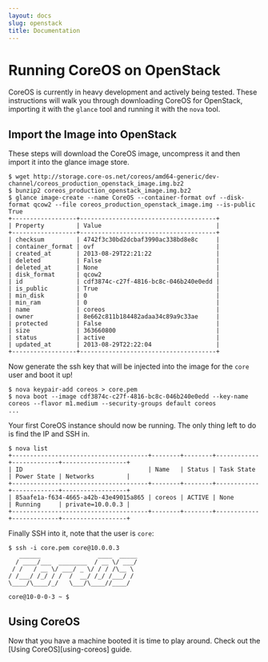 ```yaml
---
layout: docs
slug: openstack
title: Documentation
---
```


# Running CoreOS on OpenStack

CoreOS is currently in heavy development and actively being tested.  These
instructions will walk you through downloading CoreOS for OpenStack, importing
it with the `glance` tool and running it with the `nova` tool.

## Import the Image into OpenStack

These steps will download the CoreOS image, uncompress it and then import it
into the glance image store.

```
$ wget http://storage.core-os.net/coreos/amd64-generic/dev-channel/coreos_production_openstack_image.img.bz2
$ bunzip2 coreos_production_openstack_image.img.bz2
$ glance image-create --name CoreOS --container-format ovf --disk-format qcow2 --file coreos_production_openstack_image.img --is-public True
+------------------+--------------------------------------+
| Property         | Value                                |
+------------------+--------------------------------------+
| checksum         | 4742f3c30bd2dcbaf3990ac338bd8e8c     |
| container_format | ovf                                  |
| created_at       | 2013-08-29T22:21:22                  |
| deleted          | False                                |
| deleted_at       | None                                 |
| disk_format      | qcow2                                |
| id               | cdf3874c-c27f-4816-bc8c-046b240e0edd |
| is_public        | True                                 |
| min_disk         | 0                                    |
| min_ram          | 0                                    |
| name             | coreos                               |
| owner            | 8e662c811b184482adaa34c89a9c33ae     |
| protected        | False                                |
| size             | 363660800                            |
| status           | active                               |
| updated_at       | 2013-08-29T22:22:04                  |
+------------------+--------------------------------------+
```

Now generate the ssh key that will be injected into the image for the `core`
user and boot it up!

```
$ nova keypair-add coreos > core.pem
$ nova boot --image cdf3874c-c27f-4816-bc8c-046b240e0edd --key-name coreos --flavor m1.medium --security-groups default coreos
...
```

Your first CoreOS instance should now be running. The only thing left to do is
find the IP and SSH in.

```
$ nova list
+--------------------------------------+--------+--------+------------+-------------+------------------+
| ID                                   | Name   | Status | Task State | Power State | Networks         |
+--------------------------------------+--------+--------+------------+-------------+------------------+
| 85aafe1a-f634-4665-a42b-43e49015a865 | coreos | ACTIVE | None       | Running     | private=10.0.0.3 |
+--------------------------------------+--------+--------+------------+-------------+------------------+
```

Finally SSH into it, note that the user is `core`:

```
$ ssh -i core.pem core@10.0.0.3
   ______                ____  _____
  / ____/___  ________  / __ \/ ___/
 / /   / __ \/ ___/ _ \/ / / /\__ \
/ /___/ /_/ / /  /  __/ /_/ /___/ /
\____/\____/_/   \___/\____//____/

core@10-0-0-3 ~ $
```

## Using CoreOS

Now that you have a machine booted it is time to play around. Check out
the [Using CoreOS][using-coreos] guide.
